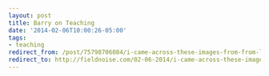 ```yaml
---
layout: post 
title: Barry on Teaching
date: '2014-02-06T10:00:26-05:00' 
tags: 
- teaching 
redirect_from: /post/75798706084/i-came-across-these-images-from-from-lynda-barry/
redirect_to: http://fieldnoise.com/02-06-2014/i-came-across-these-images-from-from-lynda-barry.html
---
```


  
